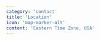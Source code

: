 ```yaml
---
category: 'contact'
title: 'Location'
icon: 'map-marker-alt'
content: 'Eastern Time Zone, USA'
---
```

